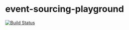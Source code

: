 # event-sourcing-playground

[![Build Status](https://travis-ci.org/scala-guild/event-sourcing-playground.svg?branch=master)](https://travis-ci.org/scala-guild/event-sourcing-playground)